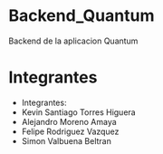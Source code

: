 # Backend_Quantum
Backend de la aplicacion Quantum
# Integrantes
- Integrantes:
- Kevin Santiago Torres Higuera
- Alejandro Moreno Amaya
- Felipe Rodriguez Vazquez
- Simon Valbuena Beltran 
